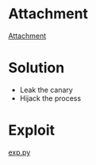 # Attachment

[Attachment](share.zip)

# Solution

- Leak the canary
- Hijack the process

# Exploit

[exp.py](exp.py)
